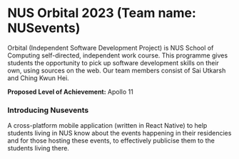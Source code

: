 # NUS Orbital 2023 (Team name: NUSevents)

Orbital (Independent Software Development Project) is NUS School of Computing self-directed, independent work course. This programme gives students the opportunity to pick up software development skills on their own, using sources on the web. Our team members consist of Sai Utkarsh and Ching Kwun Hei.

**Proposed Level of Achievement:** Apollo 11

### Introducing Nusevents

A cross-platform mobile application (written in React Native) to help students living in NUS know about the events happening in their residencies and for those hosting these events, to effectively publicise them to the students living there.




